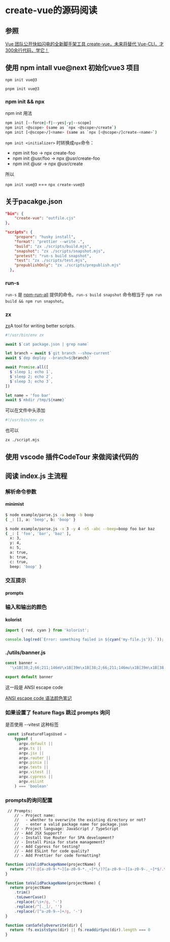 # create-vue的源码阅读

## 参照
[Vue 团队公开快如闪电的全新脚手架工具 create-vue，未来将替代 Vue-CLI，才300余行代码，学它！](https://juejin.cn/post/7018344866811740173)


## 使用 npm intall vue@next 初始化vue3 项目

``` shell
npm init vue@3
```

```shell
pnpm init vue@3
```

### npm init && npx
npm init 用法

``` sh
npm init [--force|-f|--yes|-y|--scope]
npm init <@scope> (same as `npx <@scope>/create`)
npm init [<@scope>/]<name> (same as `npx [<@scope>/]create-<name>`)

```
`npm init <initializer>` 时转换成`npx`命令：

-   npm init foo -> npx create-foo
-   npm init @usr/foo -> npx @usr/create-foo
-   npm init @usr -> npx @usr/create

所以

`npm init vue@3` === `npx create-vue@3`

## 关于pacakge.json

``` json
"bin": {
    "create-vue": "outfile.cjs"
},

"scripts": {
    "prepare": "husky install",
    "format": "prettier --write .",
    "build": "zx ./scripts/build.mjs",
    "snapshot": "zx ./scripts/snapshot.mjs",
    "pretest": "run-s build snapshot",
    "test": "zx ./scripts/test.mjs",
    "prepublishOnly": "zx ./scripts/prepublish.mjs"
  },
```

### run-s
`run-s` 是 [npm-run-all](https://link.juejin.cn/?target=https%3A%2F%2Fgithub.com%2Fmysticatea%2Fnpm-run-all%2Fblob%2FHEAD%2Fdocs%2Frun-s.md "https://github.com/mysticatea/npm-run-all/blob/HEAD/docs/run-s.md") 提供的命令。`run-s build snapshot` 命令相当于 `npm run build && npm run snapshot`。

### zx
[zx](https://www.npmjs.com/package/zx)A tool for writing better scripts.

```js
#!/usr/bin/env zx

await $`cat package.json | grep name`

let branch = await $`git branch --show-current`
await $`dep deploy --branch=${branch}`

await Promise.all([
  $`sleep 1; echo 1`,
  $`sleep 2; echo 2`,
  $`sleep 3; echo 3`,
])

let name = 'foo bar'
await $`mkdir /tmp/${name}`
```

可以在文件中头添加
``` sh
#!/usr/bin/env zx
```
也可以
``` sh
zx ./script.mjs
```

## 使用 vscode 插件CodeTour 来做阅读代码的

## 阅读 index.js 主流程

### 解析命令参数

#### minimist

``` sh
$ node example/parse.js -a beep -b boop
{ _: [], a: 'beep', b: 'boop' }

$ node example/parse.js -x 3 -y 4 -n5 -abc --beep=boop foo bar baz
{ _: [ 'foo', 'bar', 'baz' ],
  x: 3,
  y: 4,
  n: 5,
  a: true,
  b: true,
  c: true,
  beep: 'boop' }

```

### 交互提示

#### prompts


### 输入和输出的颜色

#### kolorist

``` ts
import { red, cyan } from 'kolorist';

console.log(red(`Error: something failed in ${cyan('my-file.js')}.`));
```

### ./utils/banner.js

``` ts
const banner =
  '\x1B[38;2;66;211;146mV\x1B[39m\x1B[38;2;66;211;146mu\x1B[39m\x1B[38;2;66;211;146me\x1B[39m\x1B[38;2;66;211;146m.\x1B[39m\x1B[38;2;66;211;146mj\x1B[39m\x1B[38;2;67;209;149ms\x1B[39m \x1B[38;2;68;206;152m-\x1B[39m \x1B[38;2;69;204;155mT\x1B[39m\x1B[38;2;70;201;158mh\x1B[39m\x1B[38;2;71;199;162me\x1B[39m \x1B[38;2;72;196;165mP\x1B[39m\x1B[38;2;73;194;168mr\x1B[39m\x1B[38;2;74;192;171mo\x1B[39m\x1B[38;2;75;189;174mg\x1B[39m\x1B[38;2;76;187;177mr\x1B[39m\x1B[38;2;77;184;180me\x1B[39m\x1B[38;2;78;182;183ms\x1B[39m\x1B[38;2;79;179;186ms\x1B[39m\x1B[38;2;80;177;190mi\x1B[39m\x1B[38;2;81;175;193mv\x1B[39m\x1B[38;2;82;172;196me\x1B[39m \x1B[38;2;83;170;199mJ\x1B[39m\x1B[38;2;83;167;202ma\x1B[39m\x1B[38;2;84;165;205mv\x1B[39m\x1B[38;2;85;162;208ma\x1B[39m\x1B[38;2;86;160;211mS\x1B[39m\x1B[38;2;87;158;215mc\x1B[39m\x1B[38;2;88;155;218mr\x1B[39m\x1B[38;2;89;153;221mi\x1B[39m\x1B[38;2;90;150;224mp\x1B[39m\x1B[38;2;91;148;227mt\x1B[39m \x1B[38;2;92;145;230mF\x1B[39m\x1B[38;2;93;143;233mr\x1B[39m\x1B[38;2;94;141;236ma\x1B[39m\x1B[38;2;95;138;239mm\x1B[39m\x1B[38;2;96;136;243me\x1B[39m\x1B[38;2;97;133;246mw\x1B[39m\x1B[38;2;98;131;249mo\x1B[39m\x1B[38;2;99;128;252mr\x1B[39m\x1B[38;2;100;126;255mk\x1B[39m'

export default banner
```

这一段是  ANSI escape code

[ANSI escape code 语法颜色笔记](http://noyobo.com/2015/11/13/ANSI-escape-code.html)

### 如果设置了 feature flags 跳过 prompts 询问

是否使用 --vitest 这种标签

``` ts
 const isFeatureFlagsUsed =
    typeof (
      argv.default ||
      argv.ts ||
      argv.jsx ||
      argv.router ||
      argv.pinia ||
      argv.tests ||
      argv.vitest ||
      argv.cypress ||
      argv.eslint
    ) === 'boolean'
```

### prompts的询问配置

```
 // Prompts:
    // - Project name: 
    //   - whether to overwrite the existing directory or not?
    //   - enter a valid package name for package.json
    // - Project language: JavaScript / TypeScript
    // - Add JSX Support?
    // - Install Vue Router for SPA development?
    // - Install Pinia for state management?
    // - Add Cypress for testing?
    // - Add ESLint for code quality?
    // - Add Prettier for code formatting?
```

``` ts
function isValidPackageName(projectName) {
  return /^(?:@[a-z0-9-*~][a-z0-9-*._~]*\/)?[a-z0-9-~][a-z0-9-._~]*$/.test(projectName)
}

function toValidPackageName(projectName) {
  return projectName
    .trim()
    .toLowerCase()
    .replace(/\s+/g, '-')
    .replace(/^[._]/, '')
    .replace(/[^a-z0-9-~]+/g, '-')
}

function canSafelyOverwrite(dir) {
  return !fs.existsSync(dir) || fs.readdirSync(dir).length === 0
}
```